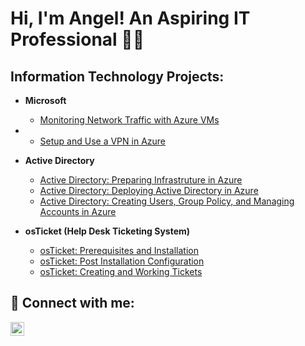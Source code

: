  <h1>Hi, I'm Angel! An Aspiring IT Professional 🧑‍💻

<h2> Information Technology Projects:</h2>

- <b>Microsoft</b>
  - [Monitoring Network Traffic with Azure VMs](https://github.com/angel-cloud-tech/Monitoring-Network-Traffic-with-Azure-VMs)
- 
  - [Setup and Use a VPN in Azure](https://github.com/angel-cloud-tech/Setup-and-Use-a-VPN-in-Azure) <b><i></b></i>
- <b>Active Directory</b>
  - [Active Directory: Preparing Infrastruture in Azure](https://github.com/angel-cloud-tech/Active-Directory-Preparing-Infrastructure-in-Azure)
  - [Active Directory: Deploying Active Directory in Azure](https://github.com/angel-cloud-tech/Active-Directory-Deploying-Active-Directory-in-Azure)
  - [Active Directory: Creating Users, Group Policy, and Managing Accounts in Azure](https://github.com/angel-cloud-tech/Active-Directory-Creating-Users-Group-Policy-Managing-Accounts-in-Azure)
  
- <b>osTicket (Help Desk Ticketing System)</b>
  - [osTicket: Prerequisites and Installation](https://github.com/angel-cloud-tech/osTicket-Prerequisites-and-Installation)
  - [osTicket: Post Installation Configuration](https://github.com/angel-cloud-tech/osTicket-Post-Installation-Configuration)
  - [osTicket: Creating and Working Tickets](https://github.com/angel-cloud-tech/osTicket-Creating-and-Working-Tickets)
  


<h2> 🤳 Connect with me:</h2>


[<img align="left" alt="JoshMadakor | LinkedIn" width="22px" src="https://cdn.jsdelivr.net/npm/simple-icons@v3/icons/linkedin.svg" />][linkedin]



[linkedin]: https://www.linkedin.com/in/angel-a-barrera/ 
